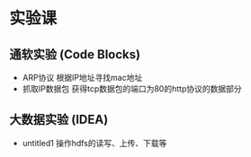 # 实验课
## 通软实验 (Code Blocks)
* ARP协议 根据IP地址寻找mac地址
* 抓取IP数据包 获得tcp数据包的端口为80的http协议的数据部分

## 大数据实验 (IDEA)
* untitled1 操作hdfs的读写、上传、下载等
